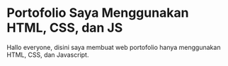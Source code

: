 # Portofolio Saya Menggunakan HTML, CSS, dan JS

Hallo everyone, disini saya membuat web portofolio hanya menggunakan HTML, CSS, dan Javascript.
